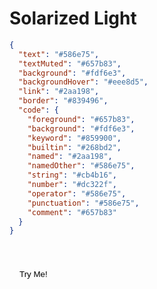 # Solarized Light

```json
{
  "text": "#586e75",
  "textMuted": "#657b83",
  "background": "#fdf6e3",
  "backgroundHover": "#eee8d5",
  "link": "#2aa198",
  "border": "#839496",
  "code": {
    "foreground": "#657b83",
    "background": "#fdf6e3",
    "keyword": "#859900",
    "builtin": "#268bd2",
    "named": "#2aa198",
    "namedOther": "#586e75",
    "string": "#cb4b16",
    "number": "#dc322f",
    "operator": "#586e75",
    "punctuation": "#586e75",
    "comment": "#657b83"
  }
}
```

<button style="margin-top:2rem;background-color:hsl(var(--color-background-hover));border:hsl(var(--color-border)) 1px solid;padding:0.5rem 1rem;border-radius:0.375rem;" onClick="(function() { let theme = document.getElementById('theme'); theme.innerHTML = `
	:root {
		--color-text: 194 14% 40%;
		--color-text-muted: 196 13% 45%;
		--color-background: 44 87% 94%;
		--color-background-hover: 46 42% 88%;
		--color-link: 175 59% 40%;
		--color-border: 186 8% 55%;
		--color-code-foreground: 196 13% 45%;
		--color-code-background: 44 87% 94%;
		--color-code-keyword: 68 100% 30%;
		--color-code-builtin: 205 69% 49%;
		--color-code-named: 175 59% 40%;
		--color-code-named-other: 194 14% 40%;
		--color-code-string: 18 80% 44%;
		--color-code-number: 1 71% 52%;
		--color-code-operator: 194 14% 40%;
		--color-code-punctuation: 194 14% 40%;
		--color-code-comment: 196 13% 45%;
	}` })()">
  Try Me!
</button>